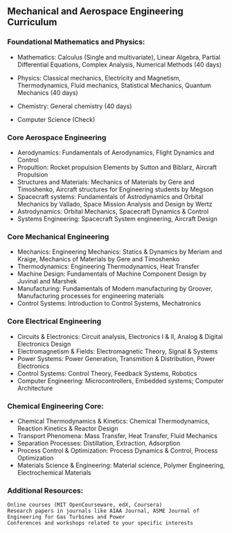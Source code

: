 ## Mechanical and Aerospace Engineering Curriculum

### Foundational Mathematics and Physics:
  - Mathematics: Calculus (Single and multivariate), Linear Algebra,
  Partial Differential Equations, Complex Analysis, Numerical Methods  (40 days)

  - Physics: Classical mechanics, Electricity and Magnetism, Thermodynamics,
  Fluid mechanics, Statistical Mechanics, Quantum Mechanics (40 days)

  - Chemistry: General chemistry (40 days)

  - Computer Science (Check)

### Core Aerospace Engineering

  - Aerodynamics: Fundamentals of Aerodynamics, Flight Dynamics and Control
  - Propultion: Rocket propulsion Elements by Sutton and Biblarz, Aircraft Propulsion
  - Structures and Materials: Mechanics of Materials by Gere and Timoshenko, Aircraft structures for Engineering students by Megson
  - Spacecraft systems: Fundamentals of Astrodynamics and Orbital Mechanics by Vallado,
  Space Mission Analysis and Design by Wertz
  - Astrodynamics: Orbital Mechanics, Spacecraft Dynamics & Control
  - Systems Engineering: Spacecraft System engineering, Aircraft Design

### Core Mechanical Engineering

  - Mechanics: Engineering Mechanics: Statics & Dynamics by Meriam and Kraige,
  Mechanics of Materials by Gere and Timoshenko
  - Thermodynamics: Engineering Thermodynamics, Heat Transfer
  - Machine Design: Fundamentals of Machine Component Design by Juvinal and Marshek
  - Manufacturing: Fundamentals of Modern manufacturing by Groover, Manufacturing processes for engineering materials
  - Control Systems: Introduction to Control Systems, Mechatronics

### Core Electrical Engineering

  - Circuits & Electronics: Circuit analysis, Electronics I & II, Analog & Digital
  Electronics Design
  - Electromagnetism & Fields: Electromagnetic Theory, Signal & Systems
  - Power Systems: Power Generation, Transmition & Distribution, Power Electronics
  - Control Systems: Control Theory, Feedback Systems, Robotics
  - Computer Engineering: Microcontrollers, Embedded systems; Computer Architecture

### Chemical Engineering Core:

  - Chemical Thermodynamics & Kinetics: Chemical Thermodynamics, Reaction Kinetics &
  Reactor Design
  - Transport Phenomena: Mass Transfer, Heat Transfer, Fluid Mechanics
  - Separation Processes: Distillation, Extraction, Adsorption
  - Process Control & Optimization: Process Dynamics & Control, Process Optimization
  - Materials Science & Engineering: Material science, Polymer Engineering, Electrochemical
  Materials

### Additional Resources:

    Online courses (MIT OpenCourseware, edX, Coursera)
    Research papers in journals like AIAA Journal, ASME Journal of Engineering for Gas Turbines and Power
    Conferences and workshops related to your specific interests
